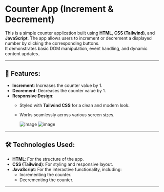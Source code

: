 # Counter App **(Increment & Decrement)**
 
This is a simple counter application built using **HTML**, **CSS (Tailwind)**, and **JavaScript**. 
The app allows users to increment or decrement a displayed number by clicking the corresponding buttons.  
It demonstrates basic DOM manipulation, event handling, and dynamic content updates.. 

---

## 📌 Features:
- **Increment**: Increases the counter value by 1.
- **Decrement**: Decreases the counter value by 1.
- **Responsive Design**:
  - Styled with **Tailwind CSS** for a clean and modern look.
  - Works seamlessly across various screen sizes.
 
    ![image](https://github.com/user-attachments/assets/8b01d731-07c5-4cbb-b723-dab696247234)
    ![image](https://github.com/user-attachments/assets/74309a02-f9aa-4e8f-9a19-2acc7885a415)



---

## 🛠️ Technologies Used:
- **HTML**: For the structure of the app.
- **CSS (Tailwind)**: For styling and responsive layout.
- **JavaScript**: For the interactive functionality, including:
  - Incrementing the counter.
  - Decrementing the counter.

---

 

 
